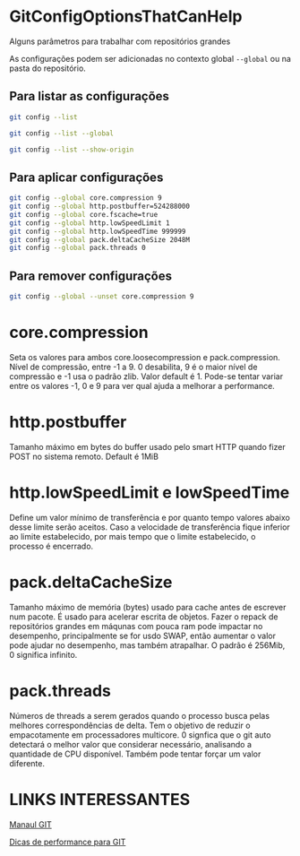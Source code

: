# GitConfigOptionsThatCanHelp
Alguns parâmetros para trabalhar com repositórios grandes

As configurações podem ser adicionadas no contexto global `--global` ou na pasta do repositório.

## Para listar as configurações

```bash
git config --list
```
```bash
git config --list --global
```
```bash
git config --list --show-origin
```

## Para aplicar configurações

```bash
git config --global core.compression 9
git config --global http.postbuffer=524288000
git config --global core.fscache=true
git config --global http.lowSpeedLimit 1
git config --global http.lowSpeedTime 999999
git config --global pack.deltaCacheSize 2048M
git config --global pack.threads 0
```
## Para remover configurações
```bash
git config --global --unset core.compression 9
```

# core.compression
Seta os valores para ambos core.loosecompression e pack.compression.
Nível de compressão, entre -1 a 9.
0 desabilita, 9 é o maior nível de compressão e -1 usa o padrão zlib.
Valor default é 1. Pode-se tentar variar entre os valores -1, 0 e 9 para ver qual ajuda a melhorar a performance.


# http.postbuffer
Tamanho máximo em bytes do buffer usado pelo smart HTTP quando fizer POST no sistema remoto. Default é 1MiB

# http.lowSpeedLimit e lowSpeedTime
Define um valor mínimo de transferência e por quanto tempo valores abaixo desse limite serão aceitos.
Caso a velocidade de transferência fique inferior ao limite estabelecido, por mais tempo que o limite estabelecido, o processo é encerrado.

# pack.deltaCacheSize
Tamanho máximo de memória (bytes) usado para cache antes de escrever num pacote. É usado para acelerar escrita de objetos. Fazer o repack de repositórios grandes em máqunas com pouca ram pode impactar no desempenho, principalmente se for usdo SWAP, então aumentar o valor pode ajudar no desempenho, mas também atrapalhar. O padrão é 256Mib, 0 significa infinito.

# pack.threads
Números de threads a serem gerados quando o processo busca pelas melhores correspondências de delta. Tem o objetivo de reduzir o empacotamente em processadores multicore. 0 signfica que o git auto detectará o melhor valor que considerar necessário, analisando a quantidade de CPU disponível. Também pode tentar forçar um valor diferente.


# LINKS INTERESSANTES

[Manaul GIT](https://www.git-scm.com/docs/git-config/2.14.6)

[Dicas de performance para GIT](https://www.git-tower.com/blog/git-performance/)
